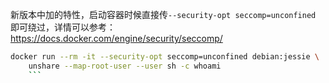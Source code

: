 新版本中加的特性，启动容器时候直接传`--security-opt seccomp=unconfined `即可绕过，详情可以参考：https://docs.docker.com/engine/security/seccomp/
```bash
docker run --rm -it --security-opt seccomp=unconfined debian:jessie \
    unshare --map-root-user --user sh -c whoami
    ```